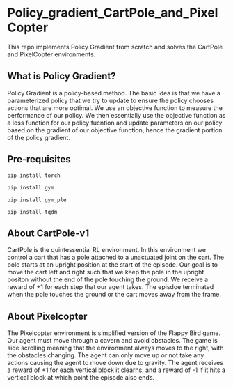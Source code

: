 # Policy_gradient_CartPole_and_PixelCopter

This repo implements Policy Gradient from scratch and solves the CartPole and PixelCopter environments. 

## What is Policy Gradient? 
Policy Gradient is a policy-based method. The basic idea is that we have a parameterized policy that we try to update to ensure the policy chooses actions that are more optimal. We use an objective function to measure the performance of our policy. We then essentially use the objective function as a loss function for our policy fucntion and update parameters on our policy based on the gradient of our objective function, hence the gradient portion of the policy gradient.
## Pre-requisites
```
pip install torch
```
```
pip install gym
```
```
pip install gym_ple
```
```
pip install tqdm
```
## About CartPole-v1
CartPole is the quintessential RL environment. In this environment we control a cart that has a pole attached to a unactuated joint on the cart. The pole starts at an upright position at the start of the episode. Our goal is to move the cart left and right such that we keep the pole in the upright positon without the end of the pole touching the ground. We receive a reward of +1 for each step that our agent takes. The episdoe terminated when the pole touches the ground or the cart moves away from the frame. 
## About Pixelcopter
The Pixelcopter environment is simplified version of the Flappy Bird game. Our agent must move through a cavern and avoid obstacles. The game is side scrolling meaning that the environment always moves to the right, with the obstacles changing. The agent can only move up or not take any actions causing the agent to move down due to gravity. The agent receives a reward of +1 for each vertical block it clearns, and a reward of -1 if it hits a vertical block at which point the episode also ends. 
